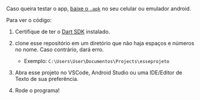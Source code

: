 Caso queira testar o app, [baixe o `.apk`](/.github/app/calculadora.apk) no seu celular ou emulador android.

Para ver o código:

1. Certifique de ter o [Dart SDK](https://dart.dev/get-dart) instalado.

1. clone esse repositório em um diretório que não haja espaços e números no nome. Caso contrário, dará erro.

   - Exemplo: `C:\Users\User\Documentos\Projects\esseprojeto`

1. Abra esse projeto no VSCode, Android Studio ou uma IDE/Editor de Texto de sua preferência.

1. Rode o programa!
